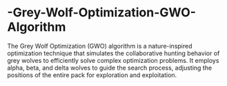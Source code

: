 # -Grey-Wolf-Optimization-GWO-Algorithm
The Grey Wolf Optimization (GWO) algorithm is a nature-inspired optimization technique that simulates the collaborative hunting behavior of grey wolves to efficiently solve complex optimization problems. It employs alpha, beta, and delta wolves to guide the search process, adjusting the positions of the entire pack for exploration and exploitation.
